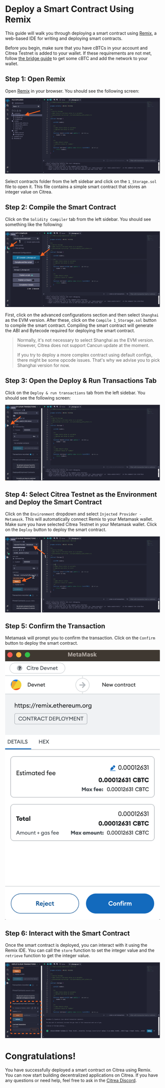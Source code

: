 # Deploy a Smart Contract Using Remix

This guide will walk you through deploying a smart contract using [Remix](https://remix.ethereum.org/), a web-based IDE for writing and deploying smart contracts.

Before you begin, make sure that you have cBTCs in your account and Citrea Testnet is added to your wallet. 
If these requirements are not met, follow [the bridge guide](../../users/how-to-use-bridge.md) to get some cBTC and add the network to your wallet.

## Step 1: Open Remix

Open [Remix](https://remix.ethereum.org/) in your browser. You should see the following screen:

![Remix-1](/.gitbook/assets/remix/1.png)

Select contracts folder from the left sidebar and click on the `1_Storage.sol` file to open it. This file contains a simple smart contract that stores an integer value on Citrea.

## Step 2: Compile the Smart Contract

Click on the `Solidity Compiler` tab from the left sidebar. You should see something like the following:

![Remix-2](/.gitbook/assets/remix/2.png)

First, click on the advanced configurations section and then select `Shanghai` as the EVM version. After these, click on the `Compile 1_Storage.sol` button to compile the smart contract. Compiling the smart contract will generate the ABI and Bytecode required for deploying the smart contract.

> Normally, it's not necessary to select Shanghai as the EVM version. However, Citrea does not support Cancun update at the moment. 
>
> If you try to deploy a more complex contract using default configs, there might be some opcode issues. That's why we advise you to pick Shanghai version for now.

## Step 3: Open the Deploy & Run Transactions Tab

Click on the `Deploy & run transactions` tab from the left sidebar. You should see the following screen:

![Remix-3](/.gitbook/assets/remix/3.png)

## Step 4: Select Citrea Testnet as the Environment and Deploy the Smart Contract

Click on the `Environment` dropdown and select `Injected Provider - Metamask`. This will automatically connect Remix to your Metamask wallet. Make sure you have selected Citrea Testnet in your Metamask wallet. Click on the `Deploy` button to deploy the smart contract.

![Remix-4](/.gitbook/assets/remix/4.png)

## Step 5: Confirm the Transaction

 Metamask will prompt you to confirm the transaction. Click on the `Confirm` button to deploy the smart contract.

![Remix-5](/.gitbook/assets/remix/5.png)

## Step 6: Interact with the Smart Contract

Once the smart contract is deployed, you can interact with it using the Remix IDE. You can call the `store` function to set the integer value and the `retrieve` function to get the integer value.

![Remix-6](/.gitbook/assets/remix/6.png)


# Congratulations!

You have successfully deployed a smart contract on Citrea using Remix. You can now start building decentralized applications on Citrea. If you have any questions or need help, feel free to ask in the [Citrea Discord](https://discord.gg/citrea).